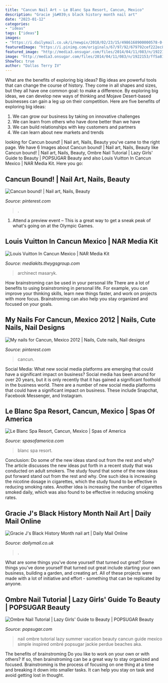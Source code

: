 ```yaml
---
title: "Cancun Nail Art ~ Le Blanc Spa Resort, Cancun, Mexico"
description: "Gracie j&#039;s black history month nail art"
date: "2023-01-12"
categories:
- "ideas"
tags: ["ideas"]
images:
- "https://i.dailymail.co.uk/i/newpix/2018/02/23/15/4986168900000578-0-image-a-130_1519400714675.jpg"
featuredImage: "https://i.pinimg.com/originals/67/97/92/679792cef222ec82c534e8d4b852732e.jpg"
featured_image: "http://media3.onsugar.com/files/2014/04/11/083/n/1922153/ff5a810b51d254c2_thumb_temp_image143725501397263920/i/Ombre-Nail-Tutorial-Lazy-Girls-Guide-Beauty.jpg"
image: "http://media3.onsugar.com/files/2014/04/11/083/n/1922153/ff5a810b51d254c2_thumb_temp_image143725501397263920/i/Ombre-Nail-Tutorial-Lazy-Girls-Guide-Beauty.jpg"
ShowToc: true
author: "Dallas Terry IV"
---
```



What are the benefits of exploring big ideas?
Big ideas are powerful tools that can change the course of history. They come in all shapes and sizes, but they all have one common goal: to make a difference. By exploring big ideas, we can develop new ways of thinking and Mojave Desert-based businesses can gain a leg up on their competition. Here are five benefits of exploring big ideas: 
1. We can grow our business by taking on innovative challenges
2. We can learn from others who have done better than we have
3. We can build relationships with key customers and partners
4. We can learn about new markets and trends

	

		
looking for Cancun bound! | Nail art, Nails, Beauty you've came to the right page. We have 6 Images about Cancun bound! | Nail art, Nails, Beauty like Cancun bound! | Nail art, Nails, Beauty, Ombre Nail Tutorial | Lazy Girls&#039; Guide to Beauty | POPSUGAR Beauty and also Louis Vuitton In Cancun Mexico | NAR Media Kit. Here you go:
		
    
## Cancun Bound! | Nail Art, Nails, Beauty

<img loading=lazy src="https://i.pinimg.com/originals/3d/9b/c0/3d9bc0b37568fb1b8ee63065e20742ab.jpg" onerror="this.onerror=null;this.src='https://tse1.mm.bing.net/th?id=OIP.ESI-NZzgrsrXc7o0dH9cqgAAAA&amp;pid=15.1';" alt="Cancun bound! | Nail art, Nails, Beauty">

_Source: pinterest.com_

>. 

	

1. Attend a preview event – This is a great way to get a sneak peak of what's going on at the Olympic Games.

    
## Louis Vuitton In Cancun Mexico | NAR Media Kit

<img loading=lazy src="https://archinect.imgix.net/uploads/ug/ug4hkgcbswji6mxw.JPG?auto=compress%2Cformat" onerror="this.onerror=null;this.src='https://tse2.mm.bing.net/th?id=OIP.WYvwdwu_VQAAv7eySA4jRAHaJd&amp;pid=15.1';" alt="Louis Vuitton In Cancun Mexico | NAR Media Kit">

_Source: mediakits.theygsgroup.com_

>archinect masaryk. 

	

How brainstroming can be used in your personal life
There are a lot of benefits to using brainstroming in personal life. For example, you can improve your thinking skills, learn new things faster, and work on projects with more focus. Brainstroming can also help you stay organized and focused on your goals.

    
## My Nails For Cancun, Mexico 2012 | Nails, Cute Nails, Nail Designs

<img loading=lazy src="https://i.pinimg.com/originals/67/97/92/679792cef222ec82c534e8d4b852732e.jpg" onerror="this.onerror=null;this.src='https://tse3.mm.bing.net/th?id=OIP.-XPM4szpg7br2GurT-r1dwHaHa&amp;pid=15.1';" alt="My nails for Cancun, Mexico 2012 | Nails, Cute nails, Nail designs">

_Source: pinterest.com_

>cancun. 

	

Social Media: What new social media platforms are emerging that could have a significant impact on business?
Social media has been around for over 20 years, but it is only recently that it has gained a significant foothold in the business world. There are a number of new social media platforms that could have a significant impact on business. These include Snapchat, Facebook Messenger, and Instagram.

    
## Le Blanc Spa Resort, Cancun, Mexico | Spas Of America

<img loading=lazy src="https://www.spasofamerica.com/wp-content/uploads/2016/01/Blanc-Spa-Resort-Spas-of-America.jpg" onerror="this.onerror=null;this.src='https://tse2.mm.bing.net/th?id=OIP.eGUdNhby2LYYopyfMBJIWgHaEK&amp;pid=15.1';" alt="Le Blanc Spa Resort, Cancun, Mexico | Spas of America">

_Source: spasofamerica.com_

>blanc spa resort. 

	

Conclusion: Do some of the new ideas stand out from the rest and why?
The article discusses the new ideas put forth in a recent study that was conducted on adult smokers. The study found that some of the new ideas put forward stand out from the rest and why. One such idea is increasing the nicotine dosage in cigarettes, which the study found to be effective in reducing smoking rates. Another idea is increasing the number of cigarettes smoked daily, which was also found to be effective in reducing smoking rates.

    
## Gracie J&#039;s Black History Month Nail Art | Daily Mail Online

<img loading=lazy src="https://i.dailymail.co.uk/i/newpix/2018/02/23/15/4986168900000578-0-image-a-130_1519400714675.jpg" onerror="this.onerror=null;this.src='https://tse4.mm.bing.net/th?id=OIP.f05A-o-HAEBXTphuNUlvIQHaEc&amp;pid=15.1';" alt="Gracie J&#039;s Black History Month nail art | Daily Mail Online">

_Source: dailymail.co.uk_

>. 

	

What are some things you’ve done yourself that turned out great?
Some things you've done yourself that turned out great include starting your own business, building a garden, and creating art. All of these projects were made with a lot of initiative and effort - something that can be replicated by anyone.

    
## Ombre Nail Tutorial | Lazy Girls&#039; Guide To Beauty | POPSUGAR Beauty

<img loading=lazy src="http://media3.onsugar.com/files/2014/04/11/083/n/1922153/ff5a810b51d254c2_thumb_temp_image143725501397263920/i/Ombre-Nail-Tutorial-Lazy-Girls-Guide-Beauty.jpg" onerror="this.onerror=null;this.src='https://tse3.mm.bing.net/th?id=OIP.vj1aLRXe0zKSwcmHlPaJsAHaHa&amp;pid=15.1';" alt="Ombre Nail Tutorial | Lazy Girls&#039; Guide to Beauty | POPSUGAR Beauty">

_Source: popsugar.com_

>nail ombre tutorial lazy summer vacation beauty cancun guide mexico simple inspired ombré popsugar jackie perdue beaches aka. 

	

The benefits of brainstroming
Do you like to work on your own or with others? If so, then brainstroming can be a great way to stay organized and focused. Brainstroming is the process of focusing on one thing at a time and breaking it down into smaller tasks. It can help you stay on task and avoid getting lost in thought.

